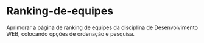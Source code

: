 # Ranking-de-equipes
Aprimorar a página de ranking de equipes da disciplina de Desenvolvimento WEB, colocando opções de ordenação e pesquisa.
